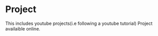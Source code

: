 # Project
This includes youtube projects(i.e following a youtube tutorial)
Project availaible online.

